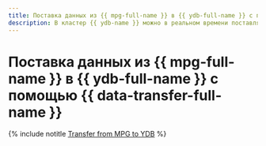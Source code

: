 ```yaml
---
title: Поставка данных из {{ mpg-full-name }} в {{ ydb-full-name }} с помощью {{ data-transfer-full-name }}
description: В кластер {{ ydb-name }} можно в реальном времени поставлять данные из базы данных {{ PG }}. Эти данные будут автоматически добавлены в таблицы {{ ydb-short-name }} с именами исходных схем и таблиц.
---
```


# Поставка данных из {{ mpg-full-name }} в {{ ydb-full-name }} с помощью {{ data-transfer-full-name }}

{% include notitle [Transfer from MPG to YDB](../../_tutorials/dataplatform/data-transfer-mpg-ydb.md) %}
